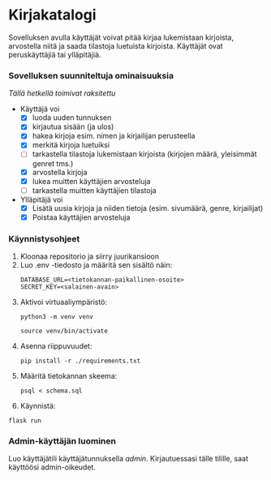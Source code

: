 # Kirjakatalogi

Sovelluksen avulla käyttäjät voivat pitää kirjaa lukemistaan kirjoista, arvostella niitä ja saada tilastoja luetuista kirjoista. Käyttäjät ovat peruskäyttäjiä tai ylläpitäjiä.

### Sovelluksen suunniteltuja ominaisuuksia
_Tällä hetkellä toimivat raksitettu_
+ Käyttäjä voi
  + [X] luoda uuden tunnuksen
  + [X] kirjautua sisään (ja ulos)
  + [X] hakea kirjoja esim. nimen ja kirjailijan perusteella
  + [X] merkitä kirjoja luetuiksi
  + [ ] tarkastella tilastoja lukemistaan kirjoista (kirjojen määrä, yleisimmät genret tms.)
  + [X] arvostella kirjoja
  + [X] lukea muitten käyttäjien arvosteluja
  + [ ] tarkastella muitten käyttäjien tilastoja
+ Ylläpitäjä voi
  + [X] Lisätä uusia kirjoja ja niiden tietoja (esim. sivumäärä, genre, kirjailijat)
  + [X] Poistaa käyttäjien arvosteluja

### Käynnistysohjeet
1. Kloonaa repositorio ja siirry juurikansioon
2. Luo .env -tiedosto ja määritä sen sisältö näin:  
   ```
   DATABASE_URL=<tietokannan-paikallinen-osoite>  
   SECRET_KEY=<salainen-avain>
   ```
4. Aktivoi virtuaaliympäristö:  
   ```
   python3 -m venv venv
   ```
   ```
   source venv/bin/activate
   ``` 
6. Asenna riippuvuudet:
   ```
   pip install -r ./requirements.txt
   ```
8. Määritä tietokannan skeema:
   ```
   psql < schema.sql
   ```
10. Käynnistä:  
   ```
   flask run
   ```

### Admin-käyttäjän luominen
Luo käyttäjätili käyttäjätunnuksella *admin*. Kirjautuessasi tälle tilille, saat käyttöösi admin-oikeudet.
